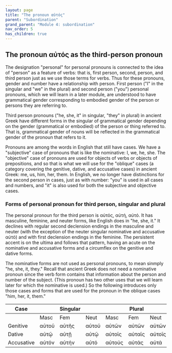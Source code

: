 ```yaml
---
layout: page
title: "The pronoun αὐτός"
parent: "Subordination"
grand_parent: "Module 4: subordination"
nav_order: 5
has_children: true
---
```



## The pronoun αὐτός as the third-person pronoun

The designation "personal" for personal pronouns is connected to the idea of "person" as a feature of verbs: that is, first person, second, person, and third person just as we use those terms for verbs. Thus for these pronouns, gender and number have a relationship with person. First person ("I" in the singular and "we" in the plural) and second person ("you") personal pronouns, which we will learn in a later module, are understood to have grammatical gender corresponding to embodied gender of the person or persons they are referring to. 

Third person pronouns ("he, she, it" in singular, "they" in plural) in ancient Greek have different forms in the singular of grammatical gender depending on the gender (grammatical or embodied) of the person or thing referred to. That is, grammatical gender of nouns will be reflected in the grammatical gender of the pronoun that refers to it.

Pronouns are among the words in English that still have cases. We have a "subjective" case of pronouns that is like the nominative: I, we, he, she. The "objective" case of pronouns are used for objects of verbs or objects of prepositions, and so that is what we will use for the "oblique" cases (a category covering the genitive, dative, and accusative cases) in ancient Greek: me, us, him, her, them. In English, we no longer have distinctions for the second person in cases, just as with number: "you" is used in all cases and numbers, and "it" is also used for both the subjective and objective cases.


### Forms of personal pronoun for third person, singular and plural

The personal pronoun for the third person is αὐτός, αὐτή, αὐτό. It has masculine, feminine, and neuter forms, like English does in "he, she, it." It declines with regular second declension endings in the masculine and neuter (with the exception of the neuter singular nominative and accusative αὐτό) and with first declension endings in the feminine. The persistent accent is on the ultima and follows that pattern, having an acute on the nominative and accusative forms and a circumflex on the genitive and dative forms. 

The nominative forms are not used as personal pronouns, to mean sinmply "he, she, it, they." Recall that ancient Greek does not need a nominative pronoun since the verb form contains that information about the person and number of the subject. (This pronoun has two other uses that we will learn later for which the nominative is used.) So the following introduces only those cases and forms that are used for the pronoun in the oblique cases "him, her, it, them."  


| Case  |    | Singular|    |     | Plural  |     |
| --- | --- | --- | --- | --- | --- | --- |
|    | Masc | Fem | Neut | Masc | Fem | Neut |
| Genitive | αὐτοῦ  | αὐτῆς  | αὐτοῦ | αὐτῶν | αὐτῶν | αὐτῶν |
| Dative | αὐτῷ  | αὐτῇ | αὐτῷ | αὐτοῖς | αὐταῖς  | αὐτοῖς  |
| Accusative | αὐτόν | αὐτήν | αὐτό | αὐτούς  | αὐτάς  | αὐτά  |

